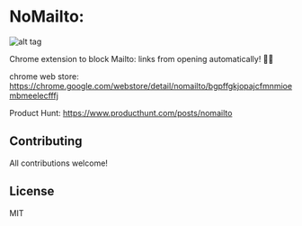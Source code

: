 # NoMailto:

![alt tag](https://github.com/mattcdowning/nomailto/blob/master/icon128.png)

Chrome extension to block Mailto: links from opening automatically! 🙅📧

chrome web store: https://chrome.google.com/webstore/detail/nomailto/bgpffgkjopajcfmnmioembmeelecfffj

Product Hunt: https://www.producthunt.com/posts/nomailto

## Contributing

All contributions welcome!

## License

MIT
